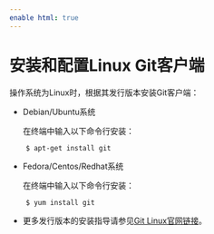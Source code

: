 ```yaml
---
enable html: true
---
```

# 安装和配置Linux Git客户端

操作系统为Linux时，根据其发行版本安装Git客户端：
* Debian/Ubuntu系统
    
    在终端中输入以下命令行安装：
```
    $ apt-get install git
```

* Fedora/Centos/Redhat系统
    
    在终端中输入以下命令行安装：
```
    $ yum install git
```

*   更多发行版本的安装指导请参见[Git Linux官网链接](https://git-scm.com/download/linux)。

